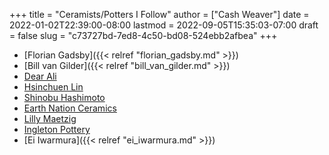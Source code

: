 +++
title = "Ceramists/Potters I Follow"
author = ["Cash Weaver"]
date = 2022-01-02T22:39:00-08:00
lastmod = 2022-09-05T15:35:03-07:00
draft = false
slug = "c73727bd-7ed8-4c50-bd08-524ebb2afbea"
+++

-   [Florian Gadsby]({{< relref "florian_gadsby.md" >}})
-   [Bill van Gilder]({{< relref "bill_van_gilder.md" >}})
-   [Dear Ali](https://www.youtube.com/c/dearAli)
-   [Hsinchuen Lin](https://www.youtube.com/c/hsinchuen)
-   [Shinobu Hashimoto](https://www.youtube.com/c/ShinobuHashimoto)
-   [Earth Nation Ceramics](https://www.youtube.com/channel/UCSirazTEcuYahrfjOH05BmQ)
-   [Lilly Maetzig](https://youtube.com/c/MaeCeramics)
-   [Ingleton Pottery](https://www.youtube.com/c/IngletonPottery)
-   [Ei Iwarmura]({{< relref "ei_iwarmura.md" >}})
